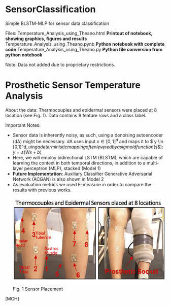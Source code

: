 # SensorClassification
Simple BLSTM-MLP for sensor data classification

Files:
Temperature_Analysis_using_Theano.html **Printout of notebook, showing graphics, figures and results**
Temperature_Analysis_using_Theano.pynb **Python notebook with complete code**
Temperature_Analysis_using_Theano.py  **Python file conversion from python notebook**

Note: Data not added due to proprietary restrictions.

# Prosthetic Sensor Temperature Analysis

About the data:
Thermocouples and epidermal sensors were placed at 8 location (see Fig. 1). Data contains 8 feature rows and a class label. 

Important Notes:
- Sensor data is inherently noisy, as such, using a denoising autoencoder (dA) might be necessary. dA uses input $x \in [0,1]^d$ and maps it to $ y \in [0,1]^d$, uing a deterministic mapping often levered by a sigmoid function ($s$): $y=s(Wx+b)$ 
- Here, we will employ bidirectional LSTM (BLSTM), which are capable of learning the context in both temporal directions, in addition to a multi-layer perceptron (MLP), stacked (Model 1)
- **Future Implementation**: Auxiliary Classifier Generative Adversarial Network (ACGAN) is also shown in Model 2
- As evaluation metrics we used F-measure in order to compare the results with previous works.
![Fig.1](SCH-sensors.png) 
Fig. 1 Sensor Placement




[MCH]
